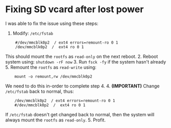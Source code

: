 # Fixing SD vcard after lost power


I was able to fix the issue using these steps: 

1. Modify: `/etc/fstab`

        #/dev/mmcblk0p2  / ext4 errors=remount-ro 0 1
        /dev/mmcblk0p2  /  ext4 ro 0 1
 This should mount the `rootfs` as `read-only` on the next reboot.
2. Reboot system using: `shutdown -rF now`
3. Run `fsck -fy` if the system hasn't already
5. Remount the `rootfs` as `read-write` using:
      
        mount -o remount,rw /dev/mmcblk0p2

 We need to do this in-order to complete step 4.
4. **(IMPORTANT)** Change `/etc/fstab` back to normal, thus:

        /dev/mmcblk0p2  / ext4 errors=remount-ro 0 1
        #/dev/mmcblk0p2  /  ext4 ro 0 1

 If `/etc/fstab` doesn't get changed back to normal, then the system will always mount the `rootfs` as `read-only`.
5. Profit.
